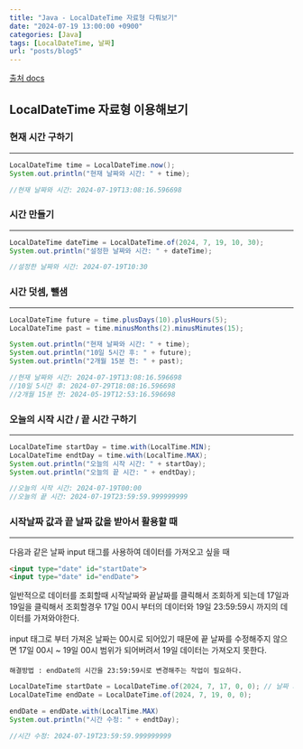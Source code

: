 ```yaml
---
title: "Java - LocalDateTime 자료형 다뤄보기"
date: "2024-07-19 13:00:00 +0900"
categories: [Java]
tags: [LocalDateTime, 날짜]
url: "posts/blog5"
---
```

[출처 docs](https://docs.oracle.com/javase/8/docs/api/java/time/LocalDate.html) 

## LocalDateTime 자료형 이용해보기

### 현재 시간 구하기
<hr>

```java
LocalDateTime time = LocalDateTime.now();
System.out.println("현재 날짜와 시간: " + time);

//현재 날짜와 시간: 2024-07-19T13:08:16.596698
```

### 시간 만들기
<hr>

```java
LocalDateTime dateTime = LocalDateTime.of(2024, 7, 19, 10, 30);
System.out.println("설정한 날짜와 시간: " + dateTime);

//설정한 날짜와 시간: 2024-07-19T10:30
```

### 시간 덧셈, 뺄샘
<hr>

```java
LocalDateTime future = time.plusDays(10).plusHours(5);
LocalDateTime past = time.minusMonths(2).minusMinutes(15);

System.out.println("현재 날짜와 시간: " + time);
System.out.println("10일 5시간 후: " + future);
System.out.println("2개월 15분 전: " + past);

//현재 날짜와 시간: 2024-07-19T13:08:16.596698
//10일 5시간 후: 2024-07-29T18:08:16.596698
//2개월 15분 전: 2024-05-19T12:53:16.596698
```

### 오늘의 시작 시간 / 끝 시간 구하기
<hr>

```java
LocalDateTime startDay = time.with(LocalTime.MIN);
LocalDateTime endtDay = time.with(LocalTime.MAX);
System.out.println("오늘의 시작 시간: " + startDay);
System.out.println("오늘의 끝 시간: " + endtDay);

//오늘의 시작 시간: 2024-07-19T00:00
//오늘의 끝 시간: 2024-07-19T23:59:59.999999999
```

### 시작날짜 값과 끝 날짜 값을 받아서 활용할 때
<hr>

다음과 같은 날짜 input 태그를 사용하여 데이터를 가져오고 싶을 때
```html
<input type="date" id="startDate">
<input type="date" id="endDate">
```

일반적으로 데이터를 조회할때 시작날짜와 끝날짜를 클릭해서 조회하게 되는데
17일과 19일을 클릭해서 조회할경우 17일 00시 부터의 데이터와 19일 23:59:59시 까지의 데이터를 가져와야한다. <br><br>
input 태그로 부터 가져온 날짜는 00시로 되어있기 때문에 끝 날짜를 수정해주지 않으면 17일 00시 ~ 19일 00시 범위가 되어버려서
19일 데이터는 가져오지 못한다. <br><br> `해결방법 : endDate의 시간을 23:59:59시로 변경해주는 작업이 필요하다.`

```java
LocalDateTime startDate = LocalDateTime.of(2024, 7, 17, 0, 0); // 날짜 가데이터 생성
LocalDateTime endDate = LocalDateTime.of(2024, 7, 19, 0, 0); 

endDate = endDate.with(LocalTime.MAX)
System.out.println("시간 수정: " + endtDay);

//시간 수정: 2024-07-19T23:59:59.999999999
```